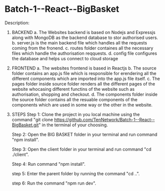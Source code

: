 # Batch-1--React--BigBasket

Description:

1. BACKEND
   a. The Websites backend is based on Nodejs and Expressjs along with MongoDB as the backend database to stor authorised users.
   b. server.js is the main backend file which handles all the requests coming from the fronend.
   c. routes folder containes all the necessary files which handle the authorisation reqquests.
   d. config file configures the database and helps us connect to cloud storage

2. FRONTEND
   a. The websites frontend is based in Reactjs
   b. The source folder contains an app.js file which is responsible for erendering all the different components which are imported into the app.js file itself.
   c. The pages folder inside source folder renders all the different pages of the website whocasing different functins of the website such as authorisation, shopping and checkout.
   d. The components folder inside the source folder contains all the resuable components of the components which are used in some way or the other in the website.

3. STEPS
   Step 1: Clone the project in you local machine using the command "git clone https://github.com/TenNetwork/Batch-1--React--BigBasket.git" in the terminal of your choosing.

   Step 2: Open the BIG BASKET folder in your terminal and run command "npm install".

   Step 3: Open the client folder in your terminal and run command "cd ./client".

   Step 4: Run command "npm install".

   step 5: Enter the parent folder by running the command "cd ..".

   step 6: Run the command "npm run dev".
